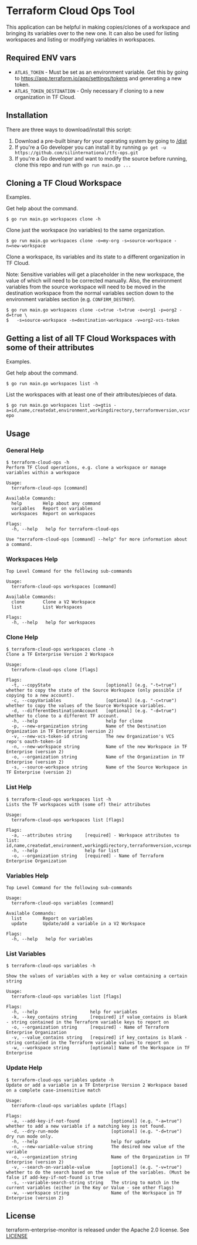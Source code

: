 # Terraform Cloud Ops Tool
This application can be helpful in making copies/clones of a workspace and bringing its variables over
to the new one. It can also be used for listing workspaces and listing or modifying variables in workspaces.

## Required ENV vars
- `ATLAS_TOKEN` - Must be set as an environment variable. Get this by going to 
https://app.terraform.io/app/settings/tokens and generating a new token.
- `ATLAS_TOKEN_DESTINATION` - Only necessary if cloning to a new organization in TF Cloud.


## Installation
There are three ways to download/install this script:

1. Download a pre-built binary for your operating system by going to [/dist](https://github.com/silinternational/tfc-ops/tree/master/dist)
2. If you're a Go developer you can install it by running `go get -u https://github.com/silinternational/tfc-ops.git`
3. If you're a Go developer and want to modify the source before running, clone this repo and run with `go run main.go ...`

## Cloning a TF Cloud Workspace
Examples.

Get help about the command.

```$ go run main.go workspaces clone -h```

Clone just the workspace (no variables) to the same organization.

```$ go run main.go workspaces clone -o=my-org -s=source-workspace -n=new-workspace```

Clone a workspace, its variables and its state to a different organization in TF Cloud.

Note: Sensitive variables will get a placeholder in the new workspace, the value of
which will need to be corrected manually.  Also, the environment variables from the source
workspace will need to be moved in the destination workspace from the normal variables section
down to the environment variables section (e.g. `CONFIRM_DESTROY`).

```
$ go run main.go workspaces clone -c=true -t=true -o=org1 -p=org2 -d=true \
$   -s=source-workspace -n=destination-workspace -v=org2-vcs-token
```


## Getting a list of all TF Cloud Workspaces with some of their attributes 
Examples.

Get help about the command.

```$ go run main.go workspaces list -h```

List the workspaces with at least one of their attributes/pieces of data.

```$ go run main.go workspaces list -o=gtis -a=id,name,createdat,environment,workingdirectory,terraformversion,vcsrepo```

## Usage

### General Help
```text
$ terraform-cloud-ops -h
Perform TF Cloud operations, e.g. clone a workspace or manage variables within a workspace

Usage:
  terraform-cloud-ops [command]

Available Commands:
  help        Help about any command
  variables   Report on variables
  workspaces  Report on workspaces

Flags:
  -h, --help   help for terraform-cloud-ops

Use "terraform-cloud-ops [command] --help" for more information about a command.
```

### Workspaces Help
```text
Top Level Command for the following sub-commands

Usage:
  terraform-cloud-ops workspaces [command]

Available Commands:
  clone       Clone a V2 Workspace
  list        List Workspaces

Flags:
  -h, --help   help for workspaces
```


### Clone Help
```text
$ terraform-cloud-ops workspaces clone -h
Clone a TF Enterprise Version 2 Workspace

Usage:
  terraform-cloud-ops clone [flags]

Flags:
  -t, --copyState                     [optional] (e.g. "-t=true") whether to copy the state of the Source Workspace (only possible if copying to a new account).
  -c, --copyVariables                 [optional] (e.g. "-c=true") whether to copy the values of the Source Workspace variables.
  -d, --differentDestinationAccount   [optional] (e.g. "-d=true") whether to clone to a different TF account.
  -h, --help                          help for clone
  -p, --new-organization string       Name of the Destination Organization in TF Enterprise (version 2)
  -v, --new-vcs-token-id string       The new Organization's VCS repo's oauth-token-id
  -n, --new-workspace string          Name of the new Workspace in TF Enterprise (version 2)
  -o, --organization string           Name of the Organization in TF Enterprise (version 2)
  -s, --source-workspace string       Name of the Source Workspace in TF Enterprise (version 2)
```

### List Help
```text
$ terraform-cloud-ops workspaces list -h
Lists the TF workspaces with (some of) their attributes

Usage:
  terraform-cloud-ops workspaces list [flags]

Flags:
  -a, --attributes string     [required] - Workspace attributes to list: id,name,createdat,environment,workingdirectory,terraformversion,vcsrepo
  -h, --help                  help for list
  -o, --organization string   [required] - Name of Terraform Enterprise Organization
```

### Variables Help
```text
Top Level Command for the following sub-commands

Usage:
  terraform-cloud-ops variables [command]

Available Commands:
  list        Report on variables
  update      Update/add a variable in a V2 Workspace

Flags:
  -h, --help   help for variables
```

### List Variables
```text
$ terraform-cloud-ops variables -h

Show the values of variables with a key or value containing a certain string

Usage:
  terraform-cloud-ops variables list [flags]

Flags:
  -h, --help                    help for variables
  -k, --key_contains string     [required] if value_contains is blank - string contained in the Terraform variable keys to report on
  -o, --organization string     [required] - Name of Terraform Enterprise Organization
  -v, --value_contains string   [required] if key_contains is blank - string contained in the Terraform variable values to report on
  -w, --workspace string        [optional] Name of the Workspace in TF Enterprise
```

### Update Help
```text
$ terraform-cloud-ops variables update -h
Update or add a variable in a TF Enterprise Version 2 Workspace based on a complete case-insensitive match

Usage:
  terraform-cloud-ops variables update [flags]

Flags:
  -a, --add-key-if-not-found            [optional] (e.g. "-a=true") whether to add a new variable if a matching key is not found.
  -d, --dry-run-mode                    [optional] (e.g. "-d=true") dry run mode only.
  -h, --help                            help for update
  -n, --new-variable-value string       The desired new value of the variable
  -o, --organization string             Name of the Organization in TF Enterprise (version 2)
  -v, --search-on-variable-value        [optional] (e.g. "-v=true") whether to do the search based on the value of the variables. (Must be false if add-key-if-not-found is true
  -s, --variable-search-string string   The string to match in the current variables (either in the Key or Value - see other flags)
  -w, --workspace string                Name of the Workspace in TF Enterprise (version 2)
```

## License
terraform-enterprise-monitor is released under the Apache 2.0 license. See 
[LICENSE](https://github.com/silinternational/terraform-enterprise-monitor/blob/master/LICENSE)
